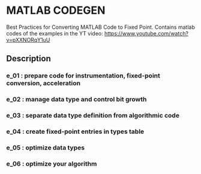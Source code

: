 # MATLAB CODEGEN
Best Practices for Converting MATLAB Code to Fixed Point.
Contains matlab codes of the examples in the YT video: 
https://www.youtube.com/watch?v=pXXNORqY1uU

## Description
### e_01 : prepare code for instrumentation, fixed-point conversion, acceleration

### e_02 : manage data type and control bit growth

### e_03 : separate data type definition from algorithmic code

### e_04 : create fixed-point entries in types table

### e_05 : optimize data types

### e_06 : optimize your algorithm
